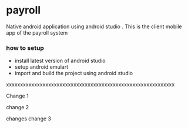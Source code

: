 # payroll
Native android application using android studio . This is the client mobile app of the payroll system

### how to setup

* install latest version of android studio
* setup android emulart
* import and build the project using android studio

xxxxxxxxxxxxxxxxxxxxxxxxxxxxxxxxxxxxxxxxxxxxxxxxxxxxxxxxxxxx



Change 1


change 2 

changes
change 3
